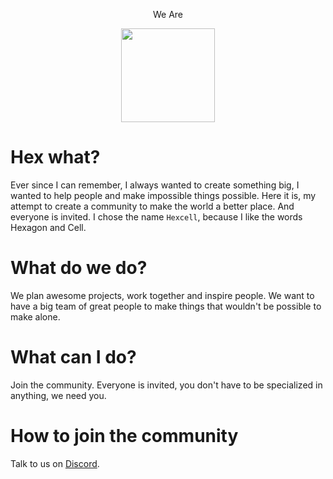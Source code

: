 <p align="center">We Are</p>
<p align="center">
	<img src="https://drive.google.com/uc?export=download&id=0B8ghEY-jLXXMd2t4NlYya2h0MEU" width="150px" />
</p>

# Hex what?
Ever since I can remember, I always wanted to create something big, I wanted to help people and make impossible things possible.
Here it is, my attempt to create a community to make the world a better place.
And everyone is invited. I chose the name `Hexcell`, because I like the words Hexagon and Cell.

# What do we do?
We plan awesome projects, work together and inspire people.
We want to have a big team of great people to make things that wouldn't be possible to make alone.

# What can I do?
Join the community. Everyone is invited, you don't have to be specialized in anything, we need you.

# How to join the community
Talk to us on [Discord](https://discord.gg/zSfmaSZ).
